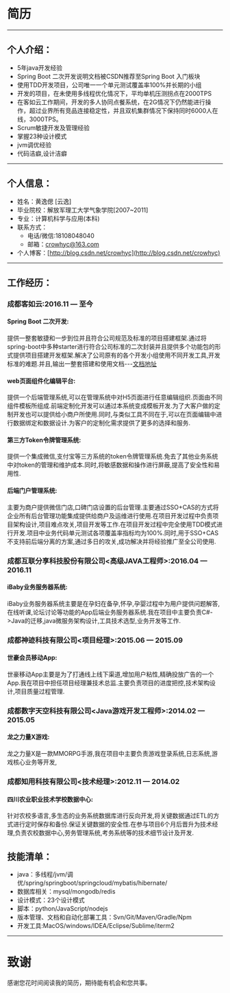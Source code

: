 #   简历
 ---
##   个人介绍：
- 5年java开发经验
- Spring Boot 二次开发说明文档被CSDN推荐至Spring Boot 入门板块
- 使用TDD开发项目，公司唯一一个单元测试覆盖率100%并长期的小组
- 开发的项目，在未使用多线程优化情况下，平均单机压测拐点在2000TPS
- 在客如云工作期间，开发的多人协同点餐系统，在2G情况下仍然能进行操作，超过业界所有竞品连接稳定性，并且双机集群情况下保持同时6000人在线，3000TPS。
- Scrum敏捷开发及管理经验
- 掌握23种设计模式
- jvm调优经验
- 代码洁癖,设计洁癖
 ---

##   个人信息：
 - 姓名：黄逸偲 [云逸]
 - 毕业院校：解放军理工大学气象学院[2007~2011]
 - 专业：计算机科学与应用(本科)
 - 联系方式：
   - 电话/微信:18108048040 
   - 邮箱：<crowhyc@163.com>
  - 个人博客：[http://blog.csdn.net/crowhyc](http://blog.csdn.net/crowhyc)

---

## 工作经历：   
### 成都客如云<Teamleader>:2016.11 — 至今   
#### Spring Boot 二次开发:
提供一整套敏捷和一步到位并且符合公司规范及标准的项目搭建框架.通过将spring-boot中多种starter进行符合公司标准的二次封装并且提供多个功能包的形式提供项目搭建开发框架.解决了公司原有的各个开发小组使用不同开发工具,开发标准的难题.并且,输出一整套搭建和使用文档---[文档地址](http://blog.csdn.net/crowhyc/article/details/60579936)
#### web页面组件化编辑平台:   
提供一个后端管理系统,可以在管理系统中对H5页面进行任意编辑组织.页面由不同组件模板所组成.前端定制化开发可以通过本系统变成模板开发.为了大客户做的定制开发也可以提供给小商户所使用.同时,与类似工具不同在于,可以在页面编辑中进行数据绑定和数据设计.为客户的定制化需求提供了更多的选择和服务.
#### 第三方Token令牌管理系统:
提供一个集成微信,支付宝等三方系统的token令牌管理系统.免去了其他业务系统中对token的管理和维护成本.同时,将敏感数据和操作进行屏蔽,提高了安全性和易用性.
#### 后端门户管理系统: 
主要为商户提供微信门店,口碑门店设置的后台管理.主要通过SSO+CAS的方式将企业所有后台管理功能集成提供给商户及运维进行使用.在项目开发过程中负责项目架构设计,项目难点攻关,项目开发等工作.在项目开发过程中完全使用TDD模式进行开发.项目中业务代码单元测试各项覆盖率指标均为100%.同时,用于SSO+CAS不支持前后端分离的方案,通过多日的攻关,成功解决并将经验推广至全公司使用.
  
### 成都互联分享科技股份有限公司<高级JAVA工程师>:2016.04 — 2016.11
#### iBaby业务服务器系统:
iBaby业务服务器系统主要是在孕妇在备孕,怀孕,孕婴过程中为用户提供问题解答,在线听课,论坛讨论等功能的App后端业务服务器系统.我在项目中主要负责C#->Java的迁移,java微服务架构设计,工具技术选型,业务开发等工作.
### 成都神迹科技有限公司<项目经理>:2015.06 — 2015.09
#### 世豪会员移动App:
世豪移动App主要是为了打通线上线下渠道,增加用户粘性,精确投放广告的一个App.我在项目中担任项目经理兼技术总监.主要负责项目的进度把控,技术架构设计,项目质量过程管理.
### 成都数字天空科技有限公司<Java游戏开发工程师>:2014.02 — 2015.05
#### 龙之力量X游戏:
龙之力量X是一款MMORPG手游,我在项目中主要负责游戏登录系统,日志系统,游戏核心业务等开发,
### 成都知用科技有限公司<技术经理>:2012.11 — 2014.02
#### 四川农业职业技术学校数据中心:
针对农校多语言,多生态的业务系统数据库进行反向开发,将关键数据通过ETL的方式进行定时保存和备份.保证关键数据的安全性.在参与项目6个月后晋升为技术经理,负责农校数据中心,劳务管理系统,考务系统等的技术细节设计及开发.
## 技能清单：
- java：多线程/jvm/调优/spring/springboot/springcloud/mybatis/hibernate/
- 数据库相关：mysql/mongodb/redis
- 设计模式：23个设计模式
- 脚本：python/JavaScript/nodejs
- 版本管理、文档和自动化部署工具：Svn/Git/Maven/Gradle/Npm
- 开发工具:MacOS/windows/IDEA/Eclipse/Sublime/iterm2
---

# 致谢
感谢您花时间阅读我的简历，期待能有机会和您共事。
